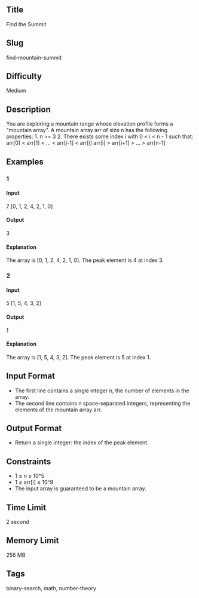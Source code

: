 ## Title

Find the Summit

## Slug

find-mountain-summit

## Difficulty

Medium

## Description

You are exploring a mountain range whose elevation profile forms a "mountain array". A mountain array arr of size n has the following properties:
    1. n >= 3
    2. There exists some index i with 0 < i < n - 1 such that:
        arr[0] < arr[1] < ... < arr[i-1] < arr[i]
        arr[i] > arr[i+1] > ... > arr[n-1]


## Examples

### 1

#### Input

7
[0, 1, 2, 4, 2, 1, 0]

#### Output

3

#### Explanation

The array is [0, 1, 2, 4, 2, 1, 0]. The peak element is 4 at index 3.

### 2

#### Input

5
[1, 5, 4, 3, 2]

#### Output

1

#### Explanation

The array is [1, 5, 4, 3, 2]. The peak element is 5 at index 1.

## Input Format

- The first line contains a single integer n, the number of elements in the array.
- The second line contains n space-separated integers, representing the elements of the mountain array arr.

## Output Format

- Return a single integer: the index of the peak element.

## Constraints

- 1 ≤ n ≤ 10^5
- 1 ≤ arr[i] ≤ 10^9
- The input array is guaranteed to be a mountain array.

## Time Limit

2 second

## Memory Limit

256 MB

## Tags

binary-search, math, number-theory

